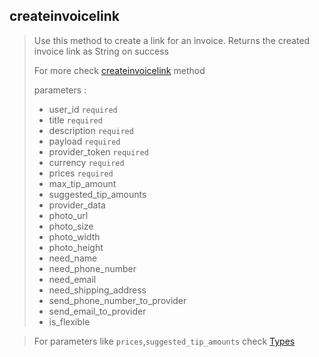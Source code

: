 ## createinvoicelink

> Use this method to create a link for an invoice. Returns the created invoice link as String on success
>
> For more check [createinvoicelink](https://core.telegram.org/bots/api#createinvoicelink) method
>
> parameters :
>
> - user_id `required`
> - title `required`
> - description `required`
> - payload `required`
> - provider_token `required`
> - currency `required`
> - prices `required`
> - max_tip_amount
> - suggested_tip_amounts
> - provider_data
> - photo_url
> - photo_size
> - photo_width
> - photo_height
> - need_name
> - need_phone_number
> - need_email
> - need_shipping_address
> - send_phone_number_to_provider
> - send_email_to_provider
> - is_flexible

> For parameters like `prices`,`suggested_tip_amounts` check [Types](https://github.com/abdiu34567/telesn.js/tree/main/Docs/Types)
